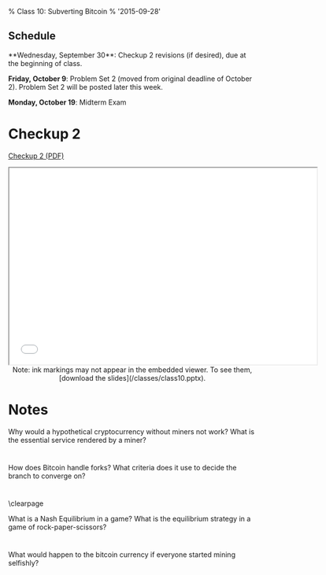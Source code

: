 % Class 10: Subverting Bitcoin
% '2015-09-28'

## Schedule

   <div class="todo">
**Wednesday, September 30**: Checkup 2 revisions (if desired), due at the beginning of class.

**Friday, October 9**: Problem Set 2 (moved from original deadline of October 2).  Problem Set 2 will be posted later this week.  

**Monday, October 19**: Midterm Exam
   </div>

<!--more-->
# Checkup 2

[Checkup 2 (PDF)](/checkup2.pdf)

<center>
<iframe src="//www.slideshare.net/slideshow/embed_code/key/tLGdRxu6IVVzni" width="625" height="400" frameborder="2" marginwidth="0" marginheight="0" scrolling="no"> </iframe> 

   <div class="caption">
Note: ink markings may not appear in the
embedded viewer.  To see them, [download the slides](/classes/class10.pptx).
   </div>

</center>

# Notes

Why would a hypothetical cryptocurrency without miners not work? What is the
essential service rendered by a miner?


#


How does Bitcoin handle forks? What criteria does it use to decide the branch
to converge on?


#


\clearpage

What is a Nash Equilibrium in a game? What is the equilibrium strategy in
a game of rock-paper-scissors?


#


What would happen to the bitcoin currency if everyone started mining selfishly?

